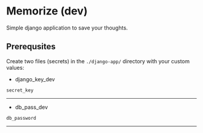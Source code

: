 # Memorize (dev)

Simple django application to save your thoughts.

## Prerequsites

  

Create two files (secrets) in the `./django-app/` directory with your custom values:
 
- django_key_dev
```
secret_key
```
***
- db_pass_dev
```
db_password
```
***